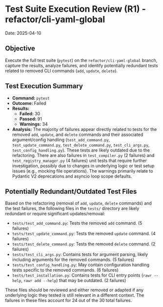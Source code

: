 # Test Suite Execution Review (R1) - refactor/cli-yaml-global

Date: 2025-04-10

## Objective

Execute the full test suite (`pytest`) on the `refactor/cli-yaml-global` branch, capture the results, analyze failures, and identify potentially redundant tests related to removed CLI commands (`add`, `update`, `delete`).

## Test Execution Summary

*   **Command:** `pytest`
*   **Outcome:** Failed
*   **Results:**
    *   **Failed:** 30
    *   **Passed:** 91
    *   **Warnings:** 34
*   **Analysis:** The majority of failures appear directly related to tests for the removed `add`, `update`, and `delete` commands and their associated argument/config handling (`test_add_command.py`, `test_update_command.py`, `test_delete_command.py`, `test_cli_args.py`, `test_config_handling.py`). These tests are likely outdated due to the refactoring. There are also failures in `test_compiler.py` (2 failures) and `test_registry_manager.py` (4 failures) unit tests that require further investigation, possibly due to changes in underlying logic or test setup issues (e.g., mocking file operations). The warnings primarily relate to Pydantic V2 deprecations and asyncio loop scope defaults.

## Potentially Redundant/Outdated Test Files

Based on the refactoring (removal of `add`, `update`, `delete` commands) and the test failures, the following files in the `tests/` directory are likely redundant or require significant updates/removal:

*   `tests/test_add_command.py`: Tests the removed `add` command. (5 failures)
*   `tests/test_update_command.py`: Tests the removed `update` command. (4 failures)
*   `tests/test_delete_command.py`: Tests the removed `delete` command. (2 failures)
*   `tests/test_cli_args.py`: Contains tests for argument parsing, likely including arguments for the removed commands. (5 failures)
*   `tests/test_config_handling.py`: May contain configuration handling tests specific to the removed commands. (6 failures)
*   `tests/test_installation.py`: Contains tests for CLI entry points (`rawr --help`, `rawr add --help`) that may be outdated. (2 failures)

These files should be reviewed and either removed or adapted if any underlying logic they tested is still relevant in a different context. The failures in these files account for 24 out of the 30 total failures.